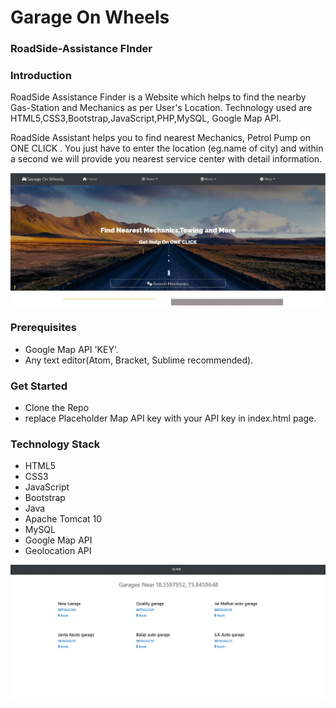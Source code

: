 # Garage On Wheels

### RoadSide-Assistance FInder

### Introduction
RoadSide Assistance Finder  is a Website which helps to find the nearby Gas-Station and Mechanics as per User's Location.
Technology used are HTML5,CSS3,Bootstrap,JavaScript,PHP,MySQL, Google Map API.

RoadSide Assistant helps you to find nearest Mechanics, Petrol Pump on ONE CLICK . You just have to enter the location (eg.name of city) and within a second we will provide you nearest service center with detail information.

<img src='./image/roadsidehome.png' >


### Prerequisites
* Google Map API 'KEY'.
* Any text editor(Atom, Bracket, Sublime recommended).

### Get Started

* Clone the Repo
* replace  Placeholder Map API key with your API key in index.html page.


### Technology Stack
* HTML5
* CSS3
* JavaScript
* Bootstrap
* Java
* Apache Tomcat 10
* MySQL
* Google Map API
* Geolocation API

<img src='./image/roadside_service.png'>

